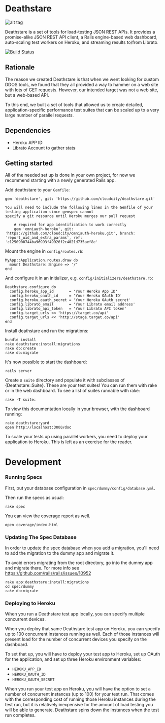 # Deathstare

![alt tag](https://raw.github.com/cloudcity/deathstare/master/Deathstare-robots.png)

Deathstare is a set of tools for load-testing JSON REST APIs.
It provides a promise-alike JSON REST API client, a Rails engine-based
web dashboard, auto-scaling test workers on Heroku, and streaming
results to/from Librato.

[![Build Status](https://travis-ci.org/cloudcity/deathstare.png?branch=master)](https://travis-ci.org/cloudcity/deathstare)

## Rationale

The reason we created Deathstare is that when we went looking for
custom DDOS tools, we found that they all provided a way to hammer
on a web site with lots of GET requests. However, our intended target
was not a web site, but a web-based API.

To this end, we built a set of tools that allowed us to create detailed,
application-specific performance test suites that can be scaled up to a
very large number of parallel requests.

## Dependencies

* Heroku APP ID
* Librato Account to gather stats

## Getting started

All of the needed set up is done in your own project,
for now we recommend starting with a newly generated Rails app.

Add deathstare to your `Gemfile`:

    gem 'deathstare', git: 'https://github.com/cloudcity/deathstare.git'

    You will need to include the following lines in the Gemfile of your testing application since gemspec cannot
    specify a git resource until Heroku merges our pull request

        # required for app identification to work correctly
        gem 'omniauth-heroku', git: 'https://github.com/cloudcity/omniauth-heroku.git', branch: 'report_uid_and_extra_params', ref: 'c1250900744ba96993f49926f2c4021d735aef8e'

Mount the engine in `config/routes.rb`:

    MyApp::Application.routes.draw do
      mount Deathstare::Engine => '/'
    end

And configure it in an initializer, e.g. `config/initializers/deathstare.rb`:

    Deathstare.configure do
      config.heroku_app_id       = 'Your Heroku App ID'
      config.heroku_oauth_id     = 'Your Heroku OAuth ID'
      config.heroku_oauth_secret = 'Your Heroku OAuth secret'
      config.librato_email       = 'Your Librato email address'
      config.librato_api_token   = 'Your Librato API token'
      config.target_urls << 'https://target.co/api'
      config.target_urls << 'http://stage.target.co/api'
    end

Install deathstare and run the migrations:

    bundle install
    rake deathstare:install:migrations
    rake db:create
    rake db:migrate

It's now possible to start the dashboard:

    rails server

Create a `suite` directory and populate it with subclasses of {Deathstare::Suite}.
These are your test suites! You can run them with rake or in the web dashboard.
To see a list of suites runnable with rake:

    rake -T suite:

To view this documentation locally in your browser, with the dashboard running:

    rake deathstare:yard
    open http://localhost:3000/doc

To scale your tests up using parallel workers, you need to deploy your application to Heroku.
This is left as an exercise for the reader.

# Development

### Running Specs

First, put your database configuration in `spec/dummy/config/database.yml`.

Then run the specs as usual:

    rake spec

You can view the coverage report as well.

    open coverage/index.html

### Updating The Spec Database

In order to update the spec database when you add a migration, you'll need to add the migration
to the dummy app and migrate it.

To avoid errors migrating from the root directory, go into the dummy app and migrate there.
For more info see https://github.com/rails/rails/issues/10952

    rake app:deathstare:install:migrations
    cd spec/dummy
    rake db:migrate


### Deploying to Heroku

When you run a Deathstare test app locally, you can specify multiple concurrent devices.

When you deploy that same Deathstare test app on Heroku, you can specify up to 100 concurrent instances running as well.
Each of those instances will present load for the number of concurrent devices you specify on the dashboard.

To set that up, you will have to deploy your test app to Heroku, set up OAuth for the application, and set up
three Heroku environment variables:

* `HEROKU_APP_ID`
* `HEROKU_OAUTH_ID`
* `HEROKU_OAUTH_SECRET`

When you run your test app on Heroku, you will have the option to set a number of concurrent instances (up to 100) for
your test run. That comes with the corresponding cost of running those Heroku instances during the test run, but it is
relatively inexpensive for the amount of load testing you will be able to generate. Deathstare spins down the instances
when the test run completes.
